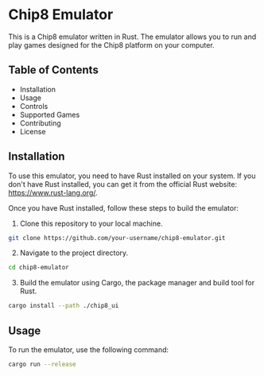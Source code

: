 # Chip8 Emulator

This is a Chip8 emulator written in Rust. The emulator allows you to run and play games designed for the Chip8 platform on your computer.

## Table of Contents

* Installation
* Usage
* Controls
* Supported Games
* Contributing
* License

## Installation

To use this emulator, you need to have Rust installed on your system. If you don't have Rust installed, you can get it from the official Rust website: https://www.rust-lang.org/.

Once you have Rust installed, follow these steps to build the emulator:

1. Clone this repository to your local machine.

```bash
git clone https://github.com/your-username/chip8-emulator.git
```

2. Navigate to the project directory.

```bash
cd chip8-emulator
```

3. Build the emulator using Cargo, the package manager and build tool for Rust.

```bash
cargo install --path ./chip8_ui
```

## Usage

To run the emulator, use the following command:

```bash
cargo run --release
````